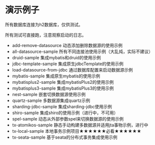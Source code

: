 # 演示例子

所有数据库连接为h2数据库，仅供测试。

所有测试可直接跑，注意观察启动的日志。

- add-remove-datasource 动态添加删除数据源的使用示例
- all-datasource-sample 所有不同连接池使用示例（大乱炖，实际不建议）
- druid-sample 集成mybatis和druid的使用示例
- jdbc-template-sample 集成原生jdbcTemplate的使用示例
- load-datasource-from-jdbc 通过数据库配置来启动数据源示例
- mybatis-sample 集成原生mybatis的使用示例
- mybatisplus2-sample 集成mybatisPlus2的使用示例
- mybatisplus3-sample 集成mybatisPlus3的使用示例
- nest-sample 嵌套切换数据源使用示例
- quartz-sample 多数据源集成quartz示例
- sharding-jdbc-sample 集成sharding-jdbc使用示例
- shiro-sample 集成shiro的使用示例（进行中，不可用）
- spel-sample 动态从外部参数spel来切换数据源的使用示例
- tx-atomikos-sample 静态手动构建多数据源并适用jta事物示例，进行中
- tx-local-sample 本地事务示例项目★★★★★★必看★★★★★★
- tx-seata-sample 基于seata的分布式事务集成使用示例
